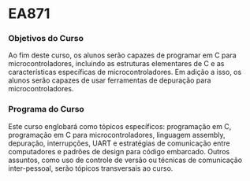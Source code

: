 # EA871

### Objetivos do Curso
Ao fim deste curso, os alunos serão capazes de programar em C para microcontroladores, incluindo as
estruturas elementares de C e as características específicas de microcontroladores. Em adição a isso, os
alunos serão capazes de usar ferramentas de depuração para microcontroladores.

### Programa do Curso
Este curso englobará como tópicos específicos: programação em C, programação em C para
microcontroladores, linguagem assembly, depuração, interrupções, UART e estratégias de comunicação
entre computadores e padrões de design para código embarcado. Outros assuntos, como uso de controle
de versão ou técnicas de comunicação inter-pessoal, serão tópicos transversais ao curso.
